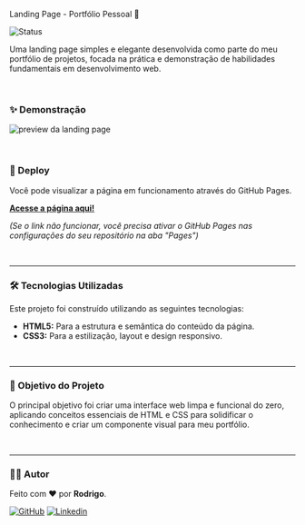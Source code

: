 Landing Page - Portfólio Pessoal 🚀

![Status](https://img.shields.io/badge/status-conclu%C3%ADdo-brightgreen)

Uma landing page simples e elegante desenvolvida como parte do meu portfólio de projetos, focada na prática e demonstração de habilidades fundamentais em desenvolvimento web.

<br>

### ✨ Demonstração

![preview da landing page](https://i.imgur.com/NVvT3lj.png)

<br>

### 🔗 Deploy

Você pode visualizar a página em funcionamento através do GitHub Pages.

**[Acesse a página aqui!](https://rsvdrigo.github.io/LandingPortifolio/)**

*(Se o link não funcionar, você precisa ativar o GitHub Pages nas configurações do seu repositório na aba "Pages")*

<br>

---

### 🛠️ Tecnologias Utilizadas

Este projeto foi construído utilizando as seguintes tecnologias:

* **HTML5:** Para a estrutura e semântica do conteúdo da página.
* **CSS3:** Para a estilização, layout e design responsivo.

<br>

---

### 🎯 Objetivo do Projeto

O principal objetivo foi criar uma interface web limpa e funcional do zero, aplicando conceitos essenciais de HTML e CSS para solidificar o conhecimento e criar um componente visual para meu portfólio.

<br>

---

### 👨‍💻 Autor

Feito com ❤️ por **Rodrigo**.

[![GitHub](https://img.shields.io/badge/GitHub-100000?style=for-the-badge&logo=github&logoColor=white)](https://github.com/rsvdrigo)
[![Linkedin](https://img.shields.io/badge/LinkedIn-0077B5?style=for-the-badge&logo=linkedin&logoColor=white)](https://www.linkedin.com/in/rosdrigo/)
